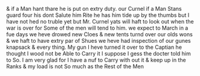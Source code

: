 & if a Man hant thare he is put on extry duty. our Curnel if a Man Stans guard four his dont Salute him Rite he has him tide up by the thumbs but I have not hed no truble yet but Mr. Curnel yats will haft to look out when the war is over for Some of the men will tend to him. we expect to March in a fue days we heve drowed new Cloes & new tents turnd over our olds wons & we haft to have extry par of Shues we heve had inspection of our gunes knapsack & every thing. My gun I heve turned it over to the Captian he thought I wood not be Able to Carry it I suppose I gess the docter told him to So. I am very glad for I have a nuf to Carry with out it & keep up in the Ranks & my load is not So much as the Rest of the Men